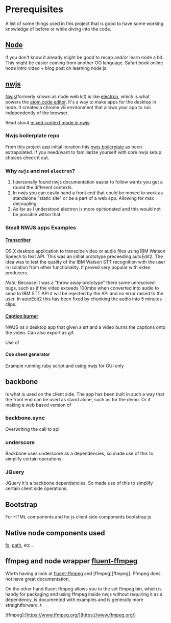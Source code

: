 # Prerequisites

A list of some things used in this project that is good to have some working knowledge of before or while diving into the code.

## [Node](https://nodejs.org/en/about/)

If you don't know it already might be good to recap and/or learn node a bit. This might be easier coming from another OO language. Safari book online node intro video + blog post on learning node js.

## [nwjs](http://docs.nwjs.io/en/latest/For%20Users/Getting%20Started/)

[Nwjs](http://docs.nwjs.io/en/latest/For%20Users/Getting%20Started/)\(formerly known as node web kit\) is like [electron](http://electron.atom.io/), which is what powers the [atom code editor](https://atom.io/). It's a way to make apps for the desktop in node. It creates a chrome v8 environment that allows your app to run independently of the browser.

Read about [mixed context mode in nwjs](http://docs.nwjs.io/en/latest/For%20Users/Advanced/JavaScript%20Contexts%20in%20NW.js/).

### Nwjs boilerplate repo

From this project app initial iteration this [nwjs boilerplate](https://github.com/pietrop/nwjs_boilerplate) as been extrapolated. If you need/want to familiarize yourself with core nwjs setup choices check it out.

### Why `nwjs` and not `electron`?

1. I personally found nwjs documentation easier to follow wants you get a round the different contexts.
2. In nwjs you can easily hand a front end that could be moved to work as standalone "static site" or be a part of a web app. Allowing for max decoupling 
3. As far as I  understood electron is more opinionated and this would not be possible within that.

### Small NWJS apps Examples

#### [Transcriber](https://voxmedia.github.io/Transcriber/)

OS X desktop application to transcibe video or audio files using IBM Watson Speech to text API. This was an initial prototype preceeding autoEdit2. The idea was to test the quality of the IBM Watson STT recognition with the user in isolation from other functionality. It proved very popular with video producers.

_Note:_ Because it was a "throw away prototype" there some unresolved bugs, such as if the video exceeds 100mbs when converted into audio to send to IBM STT API it will be rejected by the API and no error raised to the user. In autoEdit2 this has been fixed by chunking the audio into 5 minutes clips.

#### [Caption burner](https://voxmedia.github.io/captions_burner/)

NWJS os x desktop app that given a srt and a video burns the captions onto the video. Can also export as gif.

Use of

#### Cue sheet generator

Example running ruby script and using nwjs for GUI only

## backbone

Is what is used on the client side. The app has been built in such a way that the front end can be used as stand alone, such as for the demo. Or if making a web based version of

### backbone.sync

Overwriting the call to api

### underscore

Backbone uses underscore as a dependencies, so made use of this to simplify certain operations.

### JQuery

JQuery it's a backbone dependencies. So made use of this to simplify certain client side operations.

## Bootstrap

For HTML components and for js client side components bootstrap js

## Native node components used

[fs](https://nodejs.org/api/fs.html), [path](https://nodejs.org/api/path.html), etc..

## ffmpeg and node wrapper [fluent-ffmpeg](https://github.com/fluent-ffmpeg/node-fluent-ffmpeg)

Worth having a look at [fluent-ffmpeg](https://github.com/fluent-ffmpeg/node-fluent-ffmpeg) and \[ffmpeg\]\[ffmpeg\]. Ffmpeg does not have great documentation.

On the other hand fluent ffmpeg allows you to the set ffmpeg bin, which is handy for packaging and using ffmpeg inside nwjs without requiring it as a dependency, is documented with examples and is generally more straightforward. t

\[ffmpeg\]:[https://www.ffmpeg.org/](https://www.ffmpeg.org/)

